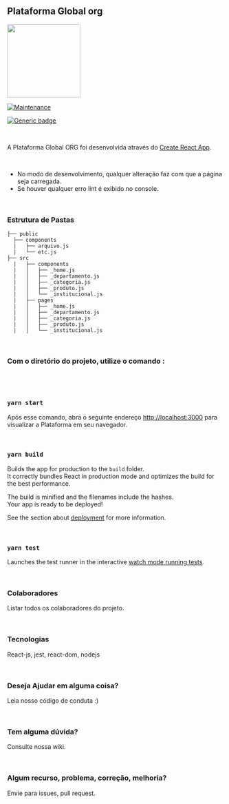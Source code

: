 ## Plataforma Global org

<img src="https://raw.githubusercontent.com/p9103/global-ORG/master/src/components/Logo/global-logo.png" width="170"/>

[![Maintenance](https://img.shields.io/badge/Maintained%3F-yes-green.svg)](https://GitHub.com/Naereen/StrapDown.js/graphs/commit-activity)

[![Generic badge](https://img.shields.io/badge/Version-1.0-<COLOR>.svg)](https://shields.io/)

<br>

A Plataforma Global ORG foi desenvolvida através do [Create React App](https://github.com/facebook/create-react-app).

<br>

- No modo de desenvolvimento, qualquer alteração faz com que a página seja carregada.
- Se houver qualquer erro lint é exibido no console.

<br>

### Estrutura de Pastas

```
├── public
  ├── components
  |   ├── arquivo.js
  |   └── etc.js
├── src
  |   ├── components
  |   │   ├── _home.js
  |   │   ├── _departamento.js
  |   │   ├── _categoria.js
  |   │   ├── _produto.js
  |   │   └── _institucional.js
  |   ├── pages
  |   │   ├── _home.js
  |   │   ├── _departamento.js
  |   │   ├── _categoria.js
  |   │   ├── _produto.js
  |   │   └── _institucional.js
```

<br>

### Com o diretório do projeto, utilize o comando :  
#

<br>

### `yarn start`
Após esse comando, abra o seguinte endereço [http://localhost:3000](http://localhost:3000) para visualizar a Plataforma em seu navegador. 

<br>

### `yarn build`

Builds the app for production to the `build` folder.\
It correctly bundles React in production mode and optimizes the build for the best performance.

The build is minified and the filenames include the hashes.\
Your app is ready to be deployed!

See the section about [deployment](https://facebook.github.io/create-react-app/docs/deployment) for more information.

<br>

### `yarn test`
Launches the test runner in the interactive [watch mode running tests](https://facebook.github.io/create-react-app/docs/running-tests).

<br>

### Colaboradores
Listar todos os colaboradores do projeto. 

<br>

### Tecnologias
React-js, jest, react-dom, nodejs

<br>

### Deseja Ajudar em alguma coisa?
Leia nosso código de conduta :)

<br>

### Tem alguma dúvida?
Consulte nossa wiki.

<br>

### Algum recurso, problema, correção, melhoria?
Envie para issues, pull request.

<br>
